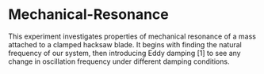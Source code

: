 # Mechanical-Resonance
This experiment investigates properties of mechanical resonance of a mass attached to a clamped hacksaw blade. It begins with finding the natural frequency of our system, then introducing Eddy damping [1] to see any change in oscillation frequency under different damping conditions. 
